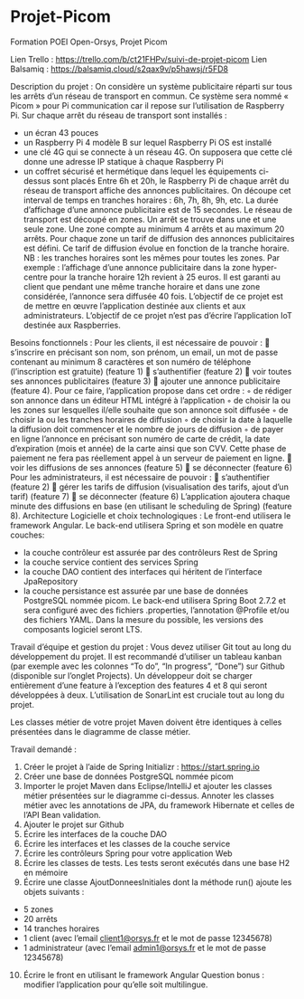 # Projet-Picom
Formation POEI Open-Orsys, Projet Picom

Lien Trello : https://trello.com/b/ct21FHPv/suivi-de-projet-picom
Lien Balsamiq : https://balsamiq.cloud/s2qax9v/p5hawsj/r5FD8

Description du projet :
On considère un système publicitaire réparti sur tous les arrêts d’un réseau de transport en
commun.
Ce système sera nommé « Picom » pour Pi communication car il repose sur l’utilisation de
Raspberry Pi.
Sur chaque arrêt du réseau de transport sont installés :
- un écran 43 pouces
- un Raspberry Pi 4 modèle B sur lequel Raspberry Pi OS est installé
- une clé 4G qui se connecte à un réseau 4G. On supposera que cette clé donne une adresse IP
statique à chaque Raspberry Pi
- un coffret sécurisé et hermétique dans lequel les équipements ci-dessus sont placés
Entre 6h et 20h, le Raspberry Pi de chaque arrêt du réseau de transport affiche des annonces
publicitaires.
On découpe cet interval de temps en tranches horaires : 6h, 7h, 8h, 9h, etc.
La durée d’affichage d’une annonce publicitaire est de 15 secondes.
Le réseau de transport est découpé en zones. Un arrêt se trouve dans une et une seule zone. Une
zone compte au minimum 4 arrêts et au maximum 20 arrêts.
Pour chaque zone un tarif de diffusion des annonces publicitaires est défini. Ce tarif de diffusion
évolue en fonction de la tranche horaire.
NB : les tranches horaires sont les mêmes pour toutes les zones.
Par exemple : l’affichage d’une annonce publicitaire dans la zone hyper-centre pour la tranche
horaire 12h revient à 25 euros.
Il est garanti au client que pendant une même tranche horaire et dans une zone considérée,
l’annonce sera diffusée 40 fois.
L’objectif de ce projet est de mettre en œuvre l’application destinée aux clients et aux
administrateurs.
L’objectif de ce projet n’est pas d’écrire l’application IoT destinée aux Raspberries.

Besoins fonctionnels :
Pour les clients, il est nécessaire de pouvoir :
 s’inscrire en précisant son nom, son prénom, un email, un mot de passe contenant au
minimum 8 caractères et son numéro de téléphone (l’inscription est gratuite) (feature 1)
 s’authentifier (feature 2)
 voir toutes ses annonces publicitaires (feature 3)
 ajouter une annonce publicitaire (feature 4). Pour ce faire, l’application propose dans cet
ordre :
◦ de rédiger son annonce dans un éditeur HTML intégré à l’application
◦ de choisir la ou les zones sur lesquelles il/elle souhaite que son annonce soit diffusée
◦ de choisir la ou les tranches horaires de diffusion
◦ de choisir la date à laquelle la diffusion doit commencer et le nombre de jours de
diffusion
◦ de payer en ligne l’annonce en précisant son numéro de carte de crédit, la date
d’expiration (mois et année) de la carte ainsi que son CVV. Cette phase de paiement ne
fera pas réellement appel à un serveur de paiement en ligne.
 voir les diffusions de ses annonces (feature 5)
 se déconnecter (feature 6)
Pour les administrateurs, il est nécessaire de pouvoir :
 s’authentifier (feature 2)
 gérer les tarifs de diffusion (visualisation des tarifs, ajout d’un tarif) (feature 7)
 se déconnecter (feature 6)
L’application ajoutera chaque minute des diffusions en base (en utilisant le scheduling de Spring)
(feature 8).
Architecture Logicielle et choix technologiques :
Le front-end utilisera le framework Angular.
Le back-end utilisera Spring et son modèle en quatre couches:
- la couche contrôleur est assurée par des contrôleurs Rest de Spring
- la couche service contient des services Spring
- la couche DAO contient des interfaces qui héritent de l’interface JpaRepository
- la couche persistance est assurée par une base de données PostgreSQL nommée picom.
Le back-end utilisera Spring Boot 2.7.2 et sera configuré avec des fichiers .properties, l’annotation
@Profile et/ou des fichiers YAML.
Dans la mesure du possible, les versions des composants logiciel seront LTS.

Travail d’équipe et gestion du projet :
Vous devez utiliser Git tout au long du développement du projet.
Il est recommandé d’utiliser un tableau kanban (par exemple avec les colonnes “To do”, “In
progress”, “Done”) sur Github (disponible sur l’onglet Projects).
Un développeur doit se charger entièrement d’une feature à l’exception des features 4 et 8 qui
seront développées à deux.
L’utilisation de SonarLint est cruciale tout au long du projet.

Les classes métier de votre projet Maven doivent être identiques à celles présentées dans le diagramme de classe métier.

Travail demandé :
1. Créer le projet à l’aide de Spring Initializr : https://start.spring.io
2. Créer une base de données PostgreSQL nommée picom
3. Importer le projet Maven dans Eclipse/IntelliJ et ajouter les classes métier présentées sur le
diagramme ci-dessus. Annoter les classes métier avec les annotations de JPA, du framework
Hibernate et celles de l’API Bean validation.
4. Ajouter le projet sur Github
5. Écrire les interfaces de la couche DAO
6. Écrire les interfaces et les classes de la couche service
7. Écrire les contrôleurs Spring pour votre application Web
8. Écrire les classes de tests. Les tests seront exécutés dans une base H2 en mémoire
9. Écrire une classe AjoutDonneesInitiales dont la méthode run() ajoute les objets suivants :
- 5 zones
- 20 arrêts
- 14 tranches horaires
- 1 client (avec l’email client1@orsys.fr et le mot de passe 12345678)
- 1 administrateur (avec l’email admin1@orsys.fr et le mot de passe 12345678)
10. Écrire le front en utilisant le framework Angular
Question bonus : modifier l’application pour qu’elle soit multilingue.
